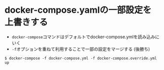 # docker-compose.yamlの一部設定を上書きする
- `docker-compose`コマンドはデフォルトでdocker-compose.ymlを読み込みにいく
- `-f`オプションを重ねて利用することで一部の設定をマージする (後勝ち)

```
$ docker-compose -f docker-compose.yml -f docker-compose.override.yml up
```
